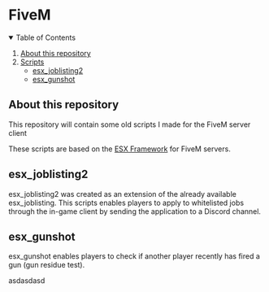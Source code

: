 # FiveM
<details open="open">
  <summary>Table of Contents</summary>
  <ol>
    <li>
      <a href="#about-this-repository">About this repository</a>
    </li>
    <li>
      <a href="#getting-started">Scripts</a>
      <ul>
        <li><a href="#esx_joblisting2">esx_joblisting2<a></li>
        <li><a href="#esx_gunshot">esx_gunshot<a></li>
      </ul>
    </li>
  </ol>
</details>

## About this repository
This repository will contain some old scripts I made for the FiveM server client

These scripts are based on the [ESX Framework](https://github.com/esx-framework) for FiveM servers.

## esx_joblisting2
esx_joblisting2 was created as an extension of the already available esx_joblisting. This scripts enables players to apply to whitelisted jobs through the in-game client by sending the application to a Discord channel.

## esx_gunshot
esx_gunshot enables players to check if another player recently has fired a gun (gun residue test).


asdasdasd